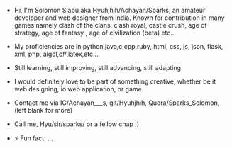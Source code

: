 - Hi, I'm Solomon Slabu aka Hyuhjhih/Achayan/Sparks, an amateur developer and web designer from India. Known for contribution in many games namely clash of the clans, clash royal, castle crush, age of strategy, age of fantasy , age of civilization (beta) etc...

- My proficiencies are in python,java,c,cpp,ruby, html, css, js, json, flask, xml, php, algol,c#,latex,etc...

- Still learning, still improving, still advancing, still adapting

- I would definitely love to be part of something creative, whether be it web designing, io web application, or game.

- Contact me via IG/Achayan___s, git/Hyuhjhih, Quora/Sparks_Solomon, (left blank for more)

- Call me, Hyu/sir/sparks/ or a fellow chap ;)

- ⚡ Fun fact: ...

<!---
Hyuhjhih/Hyuhjhih is a ✨ special ✨ repository because its `README.md` (this file) appears on your GitHub profile.
You can click the Preview link to take a look at your changes.
--->
